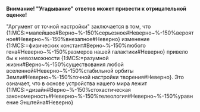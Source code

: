 **Внимание! "Угадывание" ответов может привести к отрицательной оценке!**

"Аргумент от точной настройки" заключается в том, что {1:MCS:=малейшее#Верно~%-150%серьезное#Неверно~%-150%вероятное#Неверно~%-150%внезапное#Неверно} изменение {1:MCS:=физических констант#Верно~%-150%любого гена#Неверно~%-150%размеров нашей галактики#Неверно} привело бы к невозможности {1:MCS:=разумной жизни#Верно~%-150%существования любой вселенной#Неверно~%-150%стабильной орбиты Земли#Неверно~%-150%точной настройки творения#Неверно}. Это означает, что в основе устройства нашего мира лежит {1:MCS:=дизайн#Верно~%-150%стохастическая закономерность#Неверно~%-150%телеология#Неверно~%-150%уравнение Энштейна#Неверно}

